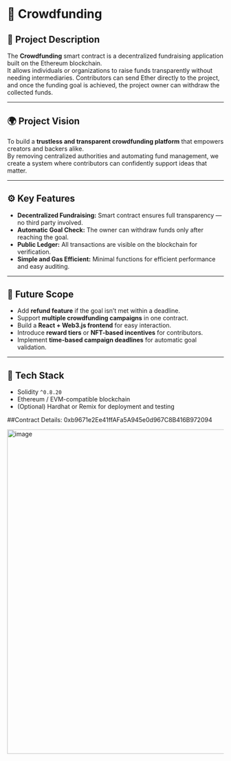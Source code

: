 # 🚀 Crowdfunding

## 📘 Project Description
The **Crowdfunding** smart contract is a decentralized fundraising application built on the Ethereum blockchain.  
It allows individuals or organizations to raise funds transparently without needing intermediaries. Contributors can send Ether directly to the project, and once the funding goal is achieved, the project owner can withdraw the collected funds.

---

## 🌍 Project Vision
To build a **trustless and transparent crowdfunding platform** that empowers creators and backers alike.  
By removing centralized authorities and automating fund management, we create a system where contributors can confidently support ideas that matter.

---

## ⚙️ Key Features
- **Decentralized Fundraising:** Smart contract ensures full transparency — no third party involved.  
- **Automatic Goal Check:** The owner can withdraw funds only after reaching the goal.  
- **Public Ledger:** All transactions are visible on the blockchain for verification.  
- **Simple and Gas Efficient:** Minimal functions for efficient performance and easy auditing.

---

## 🔮 Future Scope
- Add **refund feature** if the goal isn’t met within a deadline.  
- Support **multiple crowdfunding campaigns** in one contract.  
- Build a **React + Web3.js frontend** for easy interaction.  
- Introduce **reward tiers** or **NFT-based incentives** for contributors.  
- Implement **time-based campaign deadlines** for automatic goal validation.

---

## 🧱 Tech Stack
- Solidity `^0.8.20`
- Ethereum / EVM-compatible blockchain
- (Optional) Hardhat or Remix for deployment and testing


##Contract Details: 0xb9671e2Ee41ffAFa5A945e0d967C8B416B972094

<img width="1623" height="755" alt="image" src="https://github.com/user-attachments/assets/c798558b-ff02-4cd1-87a4-388818fd750a" />
